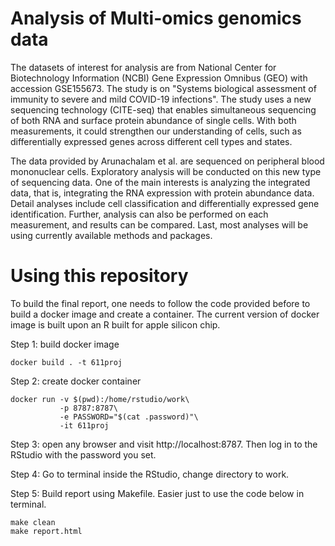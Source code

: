 Analysis of Multi-omics genomics data
===============================

The datasets of interest for analysis are from National Center for Biotechnology Information (NCBI) Gene Expression Omnibus (GEO) with accession GSE155673. The study is on "Systems biological assessment of immunity to severe and mild COVID-19 infections". The study uses a new sequencing technology (CITE-seq) that enables simultaneous sequencing of both RNA and surface protein abundance of single cells. With both measurements, it could strengthen our understanding of cells, such as differentially expressed genes across different cell types and states.

The data provided by Arunachalam et al. are sequenced on peripheral blood mononuclear cells. Exploratory analysis will be conducted on this new type of sequencing data. One of the main interests is analyzing the integrated data, that is, integrating the RNA expression with protein abundance data. Detail analyses include cell classification and differentially expressed gene identification. Further, analysis can also be performed on each measurement, and results can be compared. Last, most analyses will be using currently available methods and packages.

# Using this repository

To build the final report, one needs to follow the code provided before to build a docker image and create a container. The current version of docker image is built upon an R built for apple silicon chip. 

Step 1: build docker image

```
docker build . -t 611proj
```

Step 2: create docker container

```
docker run -v $(pwd):/home/rstudio/work\
           -p 8787:8787\
           -e PASSWORD="$(cat .password)"\
           -it 611proj
```

Step 3: open any browser and visit http://localhost:8787. Then log in to the RStudio with the password you set.

Step 4: Go to terminal inside the RStudio, change directory to work.

Step 5: Build report using Makefile. Easier just to use the code below in terminal.

```
make clean
make report.html
```